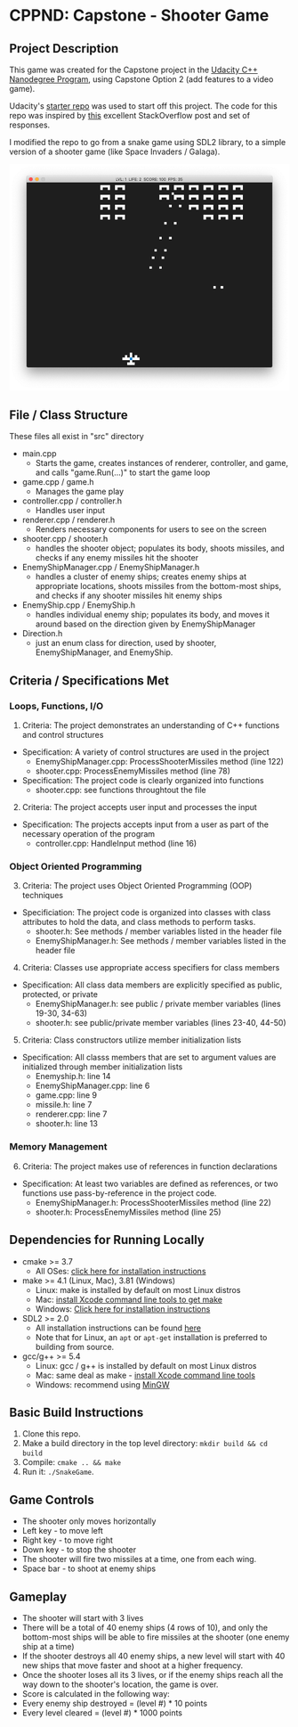 # CPPND: Capstone - Shooter Game

## Project Description

This game was created for the Capstone project in the [Udacity C++ Nanodegree Program](https://www.udacity.com/course/c-plus-plus-nanodegree--nd213), using Capstone Option 2 (add features to a video game).

Udacity's [starter repo](https://github.com/udacity/CppND-Capstone-Snake-Game) was used to start off this project. The code for this repo was inspired by [this](https://codereview.stackexchange.com/questions/212296/snake-game-in-c-with-sdl) excellent StackOverflow post and set of responses.

I modified the repo to go from a snake game using SDL2 library, to a simple version of a shooter game (like Space Invaders / Galaga).

<img src="shooter_game.png"/>

## File / Class Structure
These files all exist in "src" directory
* main.cpp
  * Starts the game, creates instances of renderer, controller, and game, and calls "game.Run(...)" to start the game loop
* game.cpp / game.h
  * Manages the game play
* controller.cpp / controller.h
  * Handles user input
* renderer.cpp / renderer.h
  * Renders necessary components for users to see on the screen
* shooter.cpp / shooter.h
  * handles the shooter object; populates its body, shoots missiles, and checks if any enemy missiles hit the shooter
* EnemyShipManager.cpp / EnemyShipManager.h
  * handles a cluster of enemy ships; creates enemy ships at appropriate locations, shoots missiles from the bottom-most ships, and checks if any shooter missiles hit enemy ships 
* EnemyShip.cpp / EnemyShip.h
  * handles individual enemy ship; populates its body, and moves it around based on the direction given by EnemyShipManager 
* Direction.h
  * just an enum class for direction, used by shooter, EnemyShipManager, and EnemyShip.

## Criteria / Specifications Met
### Loops, Functions, I/O
1. Criteria: The project demonstrates an understanding of C++ functions and control structures
  * Specification: A variety of control structures are used in the project
    * EnemyShipManager.cpp: ProcessShooterMissiles method (line 122)
    * shooter.cpp: ProcessEnemyMissiles method (line 78)
  * Specification: The project code is clearly organized into functions
    * shooter.cpp: see functions throughtout the file 
2. Criteria: The project accepts user input and processes the input
  * Specification: The projects accepts input from a user as part of the necessary operation of the program
    * controller.cpp: HandleInput method (line 16) 
### Object Oriented Programming
3. Criteria: The project uses Object Oriented Programming (OOP) techniques
  * Specificiation: The project code is organized into classes with class attributes to hold the data, and class methods to perform tasks.
    * shooter.h: See methods / member variables listed in the header file
    * EnemyShipManager.h: See methods / member variables listed in the header file  
4. Criteria: Classes use appropriate access specifiers for class members
  * Specification: All class data members are explicitly specified as public, protected, or private
    * EnemyShipManager.h: see public / private member variables (lines 19-30, 34-63) 
    * shooter.h: see public/private member variables (lines 23-40, 44-50)
5. Criteria: Class constructors utilize member initialization lists
  * Specification: All classs members that are set to argument values are initialized through member initialization lists
    * Enemyship.h: line 14
    * EnemyShipManager.cpp: line 6
    * game.cpp: line 9
    * missile.h: line 7
    * renderer.cpp: line 7
    * shooter.h: line 13
### Memory Management
6. Criteria: The project makes use of references in function declarations
  * Specification: At least two variables are defined as references, or two functions use pass-by-reference in the project code.
    * EnemyShipManager.h: ProcessShooterMissiles method (line 22)
    * shooter.h: ProcessEnemyMissiles method (line 25)
 
## Dependencies for Running Locally
* cmake >= 3.7
  * All OSes: [click here for installation instructions](https://cmake.org/install/)
* make >= 4.1 (Linux, Mac), 3.81 (Windows)
  * Linux: make is installed by default on most Linux distros
  * Mac: [install Xcode command line tools to get make](https://developer.apple.com/xcode/features/)
  * Windows: [Click here for installation instructions](http://gnuwin32.sourceforge.net/packages/make.htm)
* SDL2 >= 2.0
  * All installation instructions can be found [here](https://wiki.libsdl.org/Installation)
  * Note that for Linux, an `apt` or `apt-get` installation is preferred to building from source.
* gcc/g++ >= 5.4
  * Linux: gcc / g++ is installed by default on most Linux distros
  * Mac: same deal as make - [install Xcode command line tools](https://developer.apple.com/xcode/features/)
  * Windows: recommend using [MinGW](http://www.mingw.org/)

## Basic Build Instructions

1. Clone this repo.
2. Make a build directory in the top level directory: `mkdir build && cd build`
3. Compile: `cmake .. && make`
4. Run it: `./SnakeGame`.

## Game Controls
* The shooter only moves horizontally
 * Left key - to move left
 * Right key - to move right
 * Down key - to stop the shooter
* The shooter will fire two missiles at a time, one from each wing.
 * Space bar - to shoot at enemy ships
 
## Gameplay
* The shooter will start with 3 lives
* There will be a total of 40 enemy ships (4 rows of 10), and only the bottom-most ships will be able to fire missiles at the shooter (one enemy ship at a time)
* If the shooter destroys all 40 enemy ships, a new level will start with 40 new ships that move faster and shoot at a higher frequency.
* Once the shooter loses all its 3 lives, or if the enemy ships reach all the way down to the shooter's location, the game is over.
* Score is calculated in the following way:
 * Every enemy ship destroyed = (level #) * 10 points
 * Every level cleared = (level #) * 1000 points

